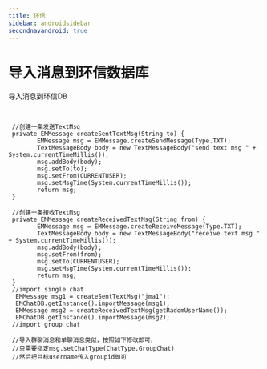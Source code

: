 ```yaml
---
title: 环信
sidebar: androidsidebar
secondnavandroid: true
---
```


# 导入消息到环信数据库

导入消息到环信DB

<pre class="hll"><code class="language-java">
 
 //创建一条发送TextMsg
 private EMMessage createSentTextMsg(String to) {
		EMMessage msg = EMMessage.createSendMessage(Type.TXT);
		TextMessageBody body = new TextMessageBody("send text msg " + System.currentTimeMillis());
		msg.addBody(body);
		msg.setTo(to);
		msg.setFrom(CURRENTUSER);
		msg.setMsgTime(System.currentTimeMillis());
		return msg;
 }

 //创建一条接收TextMsg
 private EMMessage createReceivedTextMsg(String from) {
		EMMessage msg = EMMessage.createReceiveMessage(Type.TXT);
		TextMessageBody body = new TextMessageBody("receive text msg " + System.currentTimeMillis());
		msg.addBody(body);
		msg.setFrom(from);
		msg.setTo(CURRENTUSER);
		msg.setMsgTime(System.currentTimeMillis());
		return msg;
 }
 //import single chat
  EMMessage msg1 = createSentTextMsg("jma1");
  EMChatDB.getInstance().importMessage(msg1);
  EMMessage msg2 = createReceivedTextMsg(getRadomUserName());
  EMChatDB.getInstance().importMessage(msg2);
 //import group chat 
 
 //导入群聊消息和单聊消息类似，按照如下修改即可，
 //只需要指定msg.setChatType(ChatType.GroupChat)
 //然后把目标username传入groupid即可
 
</code></pre>
									




